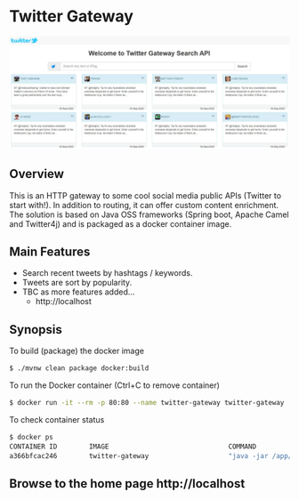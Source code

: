 # Twitter Gateway
![Twitter Image](twitter_gw.JPG)

## Overview
This is an HTTP gateway to some cool social media public APIs (Twitter to start with!). In addition to routing, it can offer custom content enrichment. The solution is based on Java OSS frameworks (Spring boot, Apache Camel and Twitter4j) and is packaged as a docker container image.

## Main Features
- Search recent tweets by hashtags / keywords.
- Tweets are sort by popularity.
- TBC as more features added...
    - http://localhost

## Synopsis
To build (package) the docker image
```bash
$ ./mvnw clean package docker:build
```
To run the Docker container (Ctrl+C to remove container)
```bash
$ docker run -it --rm -p 80:80 --name twitter-gateway twitter-gateway
```

To check container status
```bash
$ docker ps
CONTAINER ID        IMAGE                              COMMAND                  CREATED              STATUS                          PORTS                                                  NAMES
a366bfcac246        twitter-gateway                    "java -jar /app/twit…"   About a minute ago   Up About a minute (unhealthy)   0.0.0.0:80->8080/tcp                                   twitter-gateway
```

## Browse to the home page http://localhost
